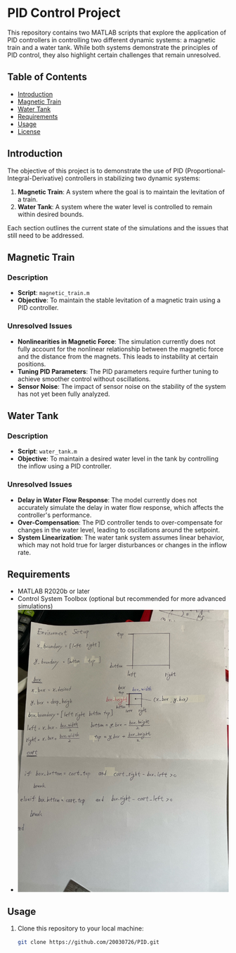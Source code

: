 # PID Control Project

This repository contains two MATLAB scripts that explore the application of PID controllers in controlling two different dynamic systems: a magnetic train and a water tank. While both systems demonstrate the principles of PID control, they also highlight certain challenges that remain unresolved.

## Table of Contents
- [Introduction](#introduction)
- [Magnetic Train](#magnetic-train)
- [Water Tank](#water-tank)
- [Requirements](#requirements)
- [Usage](#usage)
- [License](#license)

## Introduction

The objective of this project is to demonstrate the use of PID (Proportional-Integral-Derivative) controllers in stabilizing two dynamic systems:
1. **Magnetic Train**: A system where the goal is to maintain the levitation of a train.
2. **Water Tank**: A system where the water level is controlled to remain within desired bounds.

Each section outlines the current state of the simulations and the issues that still need to be addressed.

## Magnetic Train

### Description
- **Script**: `magnetic_train.m`
- **Objective**: To maintain the stable levitation of a magnetic train using a PID controller.

### Unresolved Issues
- **Nonlinearities in Magnetic Force**: The simulation currently does not fully account for the nonlinear relationship between the magnetic force and the distance from the magnets. This leads to instability at certain positions.
- **Tuning PID Parameters**: The PID parameters require further tuning to achieve smoother control without oscillations.
- **Sensor Noise**: The impact of sensor noise on the stability of the system has not yet been fully analyzed.

## Water Tank

### Description
- **Script**: `water_tank.m`
- **Objective**: To maintain a desired water level in the tank by controlling the inflow using a PID controller.

### Unresolved Issues
- **Delay in Water Flow Response**: The model currently does not accurately simulate the delay in water flow response, which affects the controller's performance.
- **Over-Compensation**: The PID controller tends to over-compensate for changes in the water level, leading to oscillations around the setpoint.
- **System Linearization**: The water tank system assumes linear behavior, which may not hold true for larger disturbances or changes in the inflow rate.

## Requirements

- MATLAB R2020b or later
- Control System Toolbox (optional but recommended for more advanced simulations)
- ![Environment Setup](Environment_setup.jpeg)

## Usage

1. Clone this repository to your local machine:
   ```bash
   git clone https://github.com/20030726/PID.git
